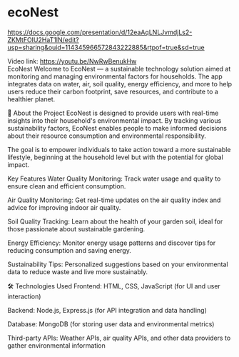 # ecoNest
https://docs.google.com/presentation/d/12eaAqLNLJvmdjLs2-ZKMtFOIU2HaT1lN/edit?usp=sharing&ouid=114345966572843222885&rtpof=true&sd=true<br>

Video link: https://youtu.be/NwRwBenukHw <br>
EcoNest
Welcome to EcoNest — a sustainable technology solution aimed at monitoring and managing environmental factors for households. The app integrates data on water, air, soil quality, energy efficiency, and more to help users reduce their carbon footprint, save resources, and contribute to a healthier planet.

🌱 About the Project
EcoNest is designed to provide users with real-time insights into their household's environmental impact. By tracking various sustainability factors, EcoNest enables people to make informed decisions about their resource consumption and environmental responsibility.

The goal is to empower individuals to take action toward a more sustainable lifestyle, beginning at the household level but with the potential for global impact.

Key Features
Water Quality Monitoring: Track water usage and quality to ensure clean and efficient consumption.

Air Quality Monitoring: Get real-time updates on the air quality index and advice for improving indoor air quality.

Soil Quality Tracking: Learn about the health of your garden soil, ideal for those passionate about sustainable gardening.

Energy Efficiency: Monitor energy usage patterns and discover tips for reducing consumption and saving energy.

Sustainability Tips: Personalized suggestions based on your environmental data to reduce waste and live more sustainably.

🛠 Technologies Used
Frontend: HTML, CSS, JavaScript (for UI and user interaction)

Backend: Node.js, Express.js (for API integration and data handling)

Database: MongoDB (for storing user data and environmental metrics)

Third-party APIs: Weather APIs, air quality APIs, and other data providers to gather environmental information
